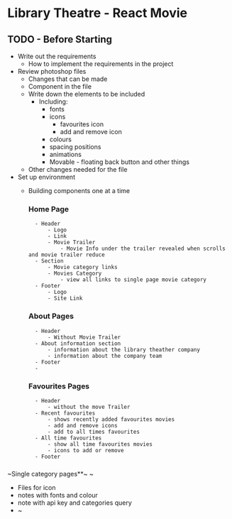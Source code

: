 ﻿
# Library Theatre - React Movie

## TODO - Before Starting
- Write out the requirements 
	- How to implement the requirements in the project
- Review photoshop files 
	- Changes that can be made
	- Component in the file 
	- Write down the elements to be included
		- Including:
			- fonts
			- icons
				- favourites icon 
				- add and remove icon
			- colours
			- spacing positions
			- animations 
			- Movable - floating back button and other things 
	- Other changes needed for the file
- Set up environment 
	- Building components one at a time 
	
		### Home Page 
			- Header
				- Logo
				- Link
				- Movie Trailer
					- Movie Info under the trailer revealed when scrolls and movie trailer reduce
			- Section 
				- Movie category links
				- Movies Category
					- view all links to single page movie category
			- Footer
				- Logo
				- Site Link
		### About Pages
			- Header
				- Without Movie Trailer
			- About information section
				- information about the library theather company
				- information about the company team
			- Footer
			- 
		### Favourites Pages
			- Header
				- without the move Trailer
			- Recent favourites 
				- shows recently added favourites movies 
				- add and remove icons
				- add to all times favourites 
			- All time favourites 
				- show all time favourites movies
				- icons to add or remove
			- Footer

		### 
~Single category pages**~
~ 
- Files for icon
- notes with fonts and colour 
- note with api key and categories query 
- ~
